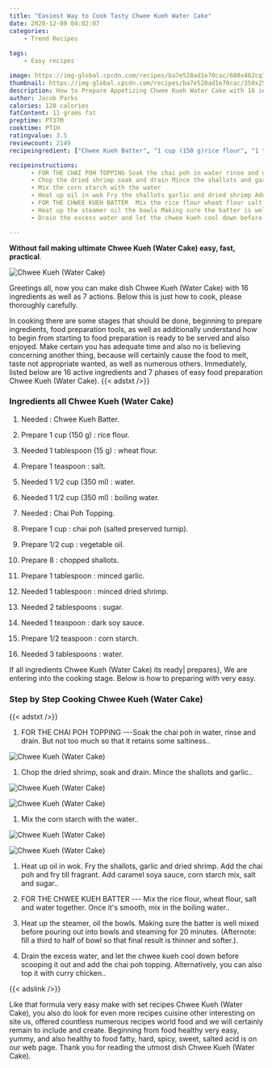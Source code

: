 ```yaml
---
title: "Easiest Way to Cook Tasty Chwee Kueh Water Cake"
date: 2020-12-09 04:02:07
categories:
    - Trend Recipes
    
tags:
    - Easy recipes

image: https://img-global.cpcdn.com/recipes/ba7e528ad1e70cac/680x482cq70/chwee-kueh-water-cake-recipe-main-photo.jpg
thumbnail: https://img-global.cpcdn.com/recipes/ba7e528ad1e70cac/350x250cq70/chwee-kueh-water-cake-recipe-main-photo.jpg
description: How to Prepare Appetizing Chwee Kueh Water Cake with 16 ingredients and 7 stages of easy cooking.
author: Jacob Parks
calories: 120 calories
fatContent: 11 grams fat
preptime: PT37M
cooktime: PT1H
ratingvalue: 3.5
reviewcount: 2149
recipeingredient: ["Chwee Kueh Batter", "1 cup (150 g)rice flour", "1 tablespoon (15 g)wheat flour", "1 teaspoonsalt", "1 1/2 cup (350 ml)water", "1 1/2 cup (350 ml)boiling water", "Chai Poh Topping", "1 cupchai poh salted preserved turnip", "1/2 cupvegetable oil", "8chopped shallots", "1 tablespoonminced garlic", "1 tablespoonminced dried shrimp", "2 tablespoonssugar", "1 teaspoondark soy sauce", "1/2 teaspooncorn starch", "3 tablespoonswater"]

recipeinstructions: 
      - FOR THE CHAI POH TOPPING Soak the chai poh in water rinse and drain But not too much so that it retains some saltiness 
      - Chop the dried shrimp soak and drain Mince the shallots and garlic 
      - Mix the corn starch with the water 
      - Heat up oil in wok Fry the shallots garlic and dried shrimp Add the chai poh and fry till fragrant Add caramel soya sauce corn starch mix salt and sugar 
      - FOR THE CHWEE KUEH BATTER  Mix the rice flour wheat flour salt and water together Once its smooth mix in the boiling water 
      - Heat up the steamer oil the bowls Making sure the batter is well mixed before pouring out into bowls and steaming for 20 minutes Afternote fill a third to half of bowl so that final result is thinner and softer 
      - Drain the excess water and let the chwee kueh cool down before scooping it out and add the chai poh topping Alternatively you can also top it with curry chicken

---
```




**Without fail making ultimate Chwee Kueh (Water Cake) easy, fast, practical**. 


![Chwee Kueh (Water Cake)](https://img-global.cpcdn.com/recipes/ba7e528ad1e70cac/680x482cq70/chwee-kueh-water-cake-recipe-main-photo.jpg "Chwee Kueh (Water Cake)")




Greetings all, now you can make dish Chwee Kueh (Water Cake) with 16 ingredients as well as 7 actions. Below this is just how to cook, please thoroughly carefully.

In cooking there are some stages that should be done, beginning to prepare ingredients, food preparation tools, as well as additionally understand how to begin from starting to food preparation is ready to be served and also enjoyed. Make certain you has adequate time and also no is believing concerning another thing, because will certainly cause the food to melt, taste not appropriate wanted, as well as numerous others. Immediately, listed below are 16 active ingredients and 7 phases of easy food preparation Chwee Kueh (Water Cake).
{{< adstxt />}}

### Ingredients all Chwee Kueh (Water Cake)


1. Needed  : Chwee Kueh Batter.

1. Prepare 1 cup (150 g) : rice flour.

1. Needed 1 tablespoon (15 g) : wheat flour.

1. Prepare 1 teaspoon : salt.

1. Needed 1 1/2 cup (350 ml) : water.

1. Needed 1 1/2 cup (350 ml) : boiling water.

1. Needed  : Chai Poh Topping.

1. Prepare 1 cup : chai poh (salted preserved turnip).

1. Prepare 1/2 cup : vegetable oil.

1. Prepare 8 : chopped shallots.

1. Prepare 1 tablespoon : minced garlic.

1. Needed 1 tablespoon : minced dried shrimp.

1. Needed 2 tablespoons : sugar.

1. Needed 1 teaspoon : dark soy sauce.

1. Prepare 1/2 teaspoon : corn starch.

1. Needed 3 tablespoons : water.



If all ingredients Chwee Kueh (Water Cake) its ready| prepares}, We are entering into the cooking stage. Below is how to preparing with very easy.

### Step by Step Cooking Chwee Kueh (Water Cake)

{{< adstxt />}}


1. FOR THE CHAI POH TOPPING ---Soak the chai poh in water, rinse and drain. But not too much so that it retains some saltiness..



![Chwee Kueh (Water Cake)](https://img-global.cpcdn.com/steps/a85880ead594fc8d/160x128cq70/chwee-kueh-water-cake-recipe-step-1-photo.jpg" "Chwee Kueh (Water Cake)")



1. Chop the dried shrimp, soak and drain. Mince the shallots and garlic..



![Chwee Kueh (Water Cake)](https://img-global.cpcdn.com/steps/807197bb645564a6/160x128cq70/chwee-kueh-water-cake-recipe-step-2-photo.jpg" "Chwee Kueh (Water Cake)")

![Chwee Kueh (Water Cake)](https://img-global.cpcdn.com/steps/b9e6bfa7b7c606a4/160x128cq70/chwee-kueh-water-cake-recipe-step-2-photo.jpg" "Chwee Kueh (Water Cake)")



1. Mix the corn starch with the water..



![Chwee Kueh (Water Cake)](https://img-global.cpcdn.com/steps/a57b7e2bb8dbf585/160x128cq70/chwee-kueh-water-cake-recipe-step-3-photo.jpg" "Chwee Kueh (Water Cake)")

![Chwee Kueh (Water Cake)](https://img-global.cpcdn.com/steps/314348c97f009178/160x128cq70/chwee-kueh-water-cake-recipe-step-3-photo.jpg" "Chwee Kueh (Water Cake)")



1. Heat up oil in wok. Fry the shallots, garlic and dried shrimp. Add the chai poh and fry till fragrant. Add caramel soya sauce, corn starch mix, salt and sugar..



1. FOR THE CHWEE KUEH BATTER --- Mix the rice flour, wheat flour, salt and water together. Once it&#39;s smooth, mix in the boiling water..



1. Heat up the steamer, oil the bowls. Making sure the batter is well mixed before pouring out into bowls and steaming for 20 minutes. (Afternote: fill a third to half of bowl so that final result is thinner and softer.).



1. Drain the excess water, and let the chwee kueh cool down before scooping it out and add the chai poh topping. Alternatively, you can also top it with curry chicken..





{{< adslink />}}

Like that formula very easy make with set recipes Chwee Kueh (Water Cake), you also do look for even more recipes cuisine other interesting on site us, offered countless numerous recipes world food and we will certainly remain to include and create. Beginning from food healthy very easy, yummy, and also healthy to food fatty, hard, spicy, sweet, salted acid is on our web page. Thank you for reading the utmost dish Chwee Kueh (Water Cake).
